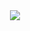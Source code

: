 <html>
      <img src="https://assets.onecompiler.app/42ryuv2wx/42w5qzge2/1000000233.jpg" alt="" />



<html>
            

 <body>
              <a href="https://naitikkhandelwal1.github.io/samriddhi_maam-s_wishes/"><img src="https://assets.onecompiler.app/42ryuv2wx/42w6ej2y2/1000000247.jpg" /></a>



 </body>


</html>
  
</html>
